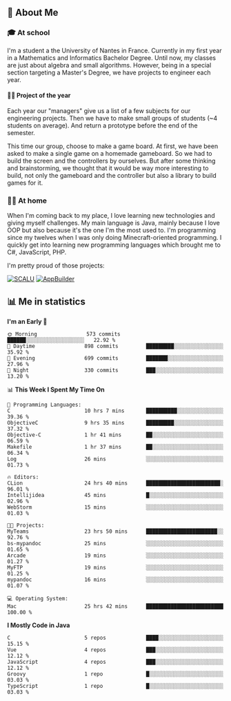## 👀 About Me

### 🎓 At school

I'm a student a the University of Nantes in France. Currently in my first year in a Mathematics and Informatics Bachelor Degree. Until now, my classes are just about algebra and small algorithms. However, being in a special section targeting a Master's Degree, we have projects to engineer each year. 

#### 🔧🔬 Project of the year

Each year our "managers" give us a list of a few subjects for our engineering projects. Then we have to make small groups of students (~4 students on average). And return a prototype before the end of the semester.

This time our group, choose to make a game board. At first, we have been asked to make a single game on a homemade gameboard. So we had to build the screen and the controllers by ourselves. 
But after some thinking and brainstorming, we thought that it would be way more interesting to build, not only the gameboard and the controller but also a library to build games for it.

### 👨‍💻 At home

When I'm coming back to my place, I love learning new technologies and giving myself challenges. My main language is Java, mainly because I love OOP but also because it's the one I'm the most used to. I'm programming since my twelves when I was only doing Minecraft-oriented programming.  I quickly get into learning new programming languages which brought me to C#, JavaScript, PHP. 

I'm pretty proud of those projects:

[![SCALU](https://github-readme-stats.vercel.app/api/pin?username=renardfute&repo=SCALU)](https://github.com/renardfute/scalu)
[![AppBuilder](https://github-readme-stats.vercel.app/api/pin?username=pulsedev2&repo=AppBuilder)](https://github.com/pulsedev2/AppBuilder)

## 📊 Me in statistics
<!--START_SECTION:waka-->
**I'm an Early 🐤** 

```text
🌞 Morning                573 commits         ██████░░░░░░░░░░░░░░░░░░░   22.92 % 
🌆 Daytime                898 commits         █████████░░░░░░░░░░░░░░░░   35.92 % 
🌃 Evening                699 commits         ███████░░░░░░░░░░░░░░░░░░   27.96 % 
🌙 Night                  330 commits         ███░░░░░░░░░░░░░░░░░░░░░░   13.20 % 
```


📊 **This Week I Spent My Time On** 

```text
💬 Programming Languages: 
C                        10 hrs 7 mins       ██████████░░░░░░░░░░░░░░░   39.36 % 
ObjectiveC               9 hrs 35 mins       █████████░░░░░░░░░░░░░░░░   37.32 % 
Objective-C              1 hr 41 mins        ██░░░░░░░░░░░░░░░░░░░░░░░   06.59 % 
Makefile                 1 hr 37 mins        ██░░░░░░░░░░░░░░░░░░░░░░░   06.34 % 
Log                      26 mins             ░░░░░░░░░░░░░░░░░░░░░░░░░   01.73 % 

🔥 Editors: 
CLion                    24 hrs 40 mins      ████████████████████████░   96.01 % 
Intellijidea             45 mins             █░░░░░░░░░░░░░░░░░░░░░░░░   02.96 % 
WebStorm                 15 mins             ░░░░░░░░░░░░░░░░░░░░░░░░░   01.03 % 

🐱‍💻 Projects: 
MyTeams                  23 hrs 50 mins      ███████████████████████░░   92.76 % 
bs-mypandoc              25 mins             ░░░░░░░░░░░░░░░░░░░░░░░░░   01.65 % 
Arcade                   19 mins             ░░░░░░░░░░░░░░░░░░░░░░░░░   01.27 % 
MyFTP                    19 mins             ░░░░░░░░░░░░░░░░░░░░░░░░░   01.25 % 
mypandoc                 16 mins             ░░░░░░░░░░░░░░░░░░░░░░░░░   01.07 % 

💻 Operating System: 
Mac                      25 hrs 42 mins      █████████████████████████   100.00 % 
```

**I Mostly Code in Java** 

```text
C                        5 repos             ████░░░░░░░░░░░░░░░░░░░░░   15.15 % 
Vue                      4 repos             ███░░░░░░░░░░░░░░░░░░░░░░   12.12 % 
JavaScript               4 repos             ███░░░░░░░░░░░░░░░░░░░░░░   12.12 % 
Groovy                   1 repo              █░░░░░░░░░░░░░░░░░░░░░░░░   03.03 % 
TypeScript               1 repo              █░░░░░░░░░░░░░░░░░░░░░░░░   03.03 % 
```




<!--END_SECTION:waka-->
